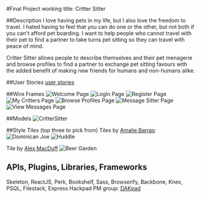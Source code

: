#Final Project working title: Critter Sitter

##Description
I love having pets in my life, but I also love the freedom to travel. I hated having to feel that you can do one or the other, but not both if you can't afford pet boarding. I want to help people who cannot travel with their pet to find a partner to take turns pet sitting so they can travel with peace of mind. 


Critter Sitter allows people to describe themselves and their pet menagerie and browse profiles to find a partner to exchange pet sitting favours with the added benefit of making new friends for humans and non-humans alike.

##User Stories
[user stories](https://trello.com/b/XGPVSCna/tiy-final-project)

##Wire Frames
![Welcome Page](./markups/WelcomePage.png)
![Login Page](./markups/LoginPage.png)
![Register Page](./markups/Register.png)
![My Critters Page](./markups/MyCritters.png)
![Browse Profiles Page](./markups/BrowseProfiles.png)
![Message Sitter Page](./markups/MessageSitter.png)
![View Messages Page](./markups/ViewMessages.png)

##Models
![CritterSitter](./CritterSitter.png)

##Style Tiles (top three to pick from)
Tiles by [Amalie Barras](https://github.com/amaliebarras):
![Dominican Joe](./styletiles/dominicanjoe.png)
![Huddle](./styletiles/huddle.png)

Tile by [Alex MacDuff](https://github.com/amacduff)
![Beer Garden](./styletiles/beergarden.jpeg)



## APIs, Plugins, Libraries, Frameworks
Skeleton, ReactJS, Perk, Bookshelf, Sass, Browserify, Backbone, Knex, PSQL, Filestack, Express
Hackpad PM group: [DAKpad](https://hackpad.com/DAKpad-v3ksBycy5Se)

